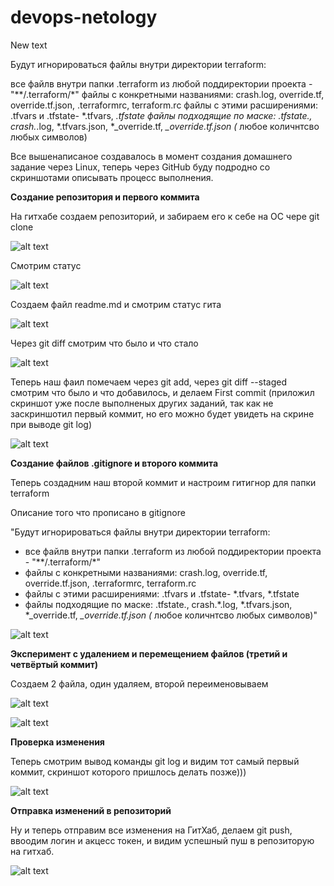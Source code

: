 # devops-netology
New text

Будут игнорироваться файлы внутри директории terraform:

все файлв внутри папки .terraform из любой поддиректории проекта - "**/.terraform/*"
файлы с конкретными названиями: crash.log, override.tf, override.tf.json, .terraformrc, terraform.rc
файлы с этими расширениями: .tfvars и .tfstate- *.tfvars, *.tfstate
файлы подходящие по маске:  .tfstate., crash.*.log, *.tfvars.json, *_override.tf, *_override.tf.json  (* любое количнтсво любых символов)

Все вышенаписаное создавалось в момент создания домашнего задание через Linux, теперь через GitHub буду подродно со скриншотами описывать процесс выполнения.

**Создание репозитория и первого коммита**

На гитхабе создаем репозиторий, и забираем его к себе на ОС чере git clone


![alt text](https://github.com/mezhibo/devops-netology/blob/afdb630dbdec17699a0025b91bc801d0af3f4071/IMG/1.jpg)

Смотрим статус 

![alt text](https://github.com/mezhibo/devops-netology/blob/afdb630dbdec17699a0025b91bc801d0af3f4071/IMG/2.jpg)


Создаем файл readme.md и смотрим статус гита

![alt text](https://github.com/mezhibo/devops-netology/blob/afdb630dbdec17699a0025b91bc801d0af3f4071/IMG/3.jpg)

Через git diff смотрим что  было и что стало 

![alt text](https://github.com/mezhibo/devops-netology/blob/afdb630dbdec17699a0025b91bc801d0af3f4071/IMG/4.jpg)


Теперь наш фаил помечаем через git add, через git diff --staged смотрим что было и что добавилось, и делаем First commit (приложил скриншот уже после выполненых других заданий, так как не заскриншотил первый коммит, но его можно будет увидеть на скрине при выводе git log)

![alt text](https://github.com/mezhibo/devops-netology/blob/3f4362d579296826ff96625c26573c190af92893/IMG/12.jpg)



**Создание файлов .gitignore и второго коммита**

Теперь создадним наш второй коммит и настроим гитигнор для папки terraform


 Описание того что прописано в gitignore

 
"Будут игнорироваться файлы внутри директории terraform:

- все файлв внутри папки .terraform из любой поддиректории проекта - "**/.terraform/*"
- файлы с конкретными названиями: crash.log, override.tf, override.tf.json, .terraformrc, terraform.rc
- файлы с этими расширениями: .tfvars и .tfstate- *.tfvars, *.tfstate
- файлы подходящие по маске:  .tfstate., crash.*.log, *.tfvars.json, *_override.tf, *_override.tf.json  (* любое количнтсво любых символов)"

![alt text](https://github.com/mezhibo/devops-netology/blob/3f4362d579296826ff96625c26573c190af92893/IMG/6.jpg)


**Эксперимент с удалением и перемещением файлов (третий и четвёртый коммит)**

Создаем 2 файла, один удаляем, второй переименовываем

![alt text](https://github.com/mezhibo/devops-netology/blob/3f4362d579296826ff96625c26573c190af92893/IMG/8.jpg)


![alt text](https://github.com/mezhibo/devops-netology/blob/3f4362d579296826ff96625c26573c190af92893/IMG/9.jpg)

**Проверка изменения**

Теперь смотрим вывод команды git log и видим тот самый первый коммит, скриншот которого пришлось делать позже)))

![alt text](https://github.com/mezhibo/devops-netology/blob/3f4362d579296826ff96625c26573c190af92893/IMG/10.jpg)


**Отправка изменений в репозиторий**

Ну и теперь отправим все изменения на ГитХаб, делаем git push, ввоодим логин и акцесс токен, и видим успешный пуш в репозиторую на гитхаб.

![alt text](https://github.com/mezhibo/devops-netology/blob/3f4362d579296826ff96625c26573c190af92893/IMG/11.jpg)
